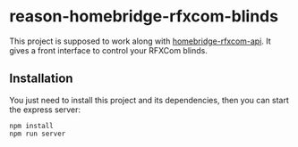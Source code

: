 # reason-homebridge-rfxcom-blinds

This project is supposed to work along with [homebridge-rfxcom-api](https://github.com/darenju/homebridge-rfxcom-api). It gives a front interface to control your RFXCom blinds.

## Installation

You just need to install this project and its dependencies, then you can start the express server:

```
npm install
npm run server
```
